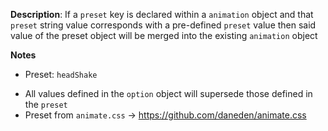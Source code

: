 __Description__: If a `preset` key is declared within a `animation` object and that `preset` string value corresponds with a pre-defined `preset` value then said value of the preset object will be merged into the existing `animation` object

__Notes__

+ Preset: `headShake`
- All values defined in the `option` object will supersede those defined in the `preset`
- Preset from `animate.css` -> https://github.com/daneden/animate.css